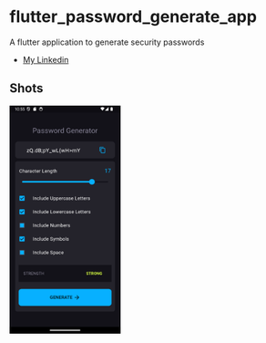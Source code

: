 # flutter_password_generate_app

A flutter application to generate security passwords

- [My Linkedin](www.linkedin.com/in/loïc-lekane-627368270)

## Shots
 <div class="row">
  <div class="column">
   <img src="assets/screenshot/Screenshot_1719572125.png"  height="400"/>
   </div>
</div>